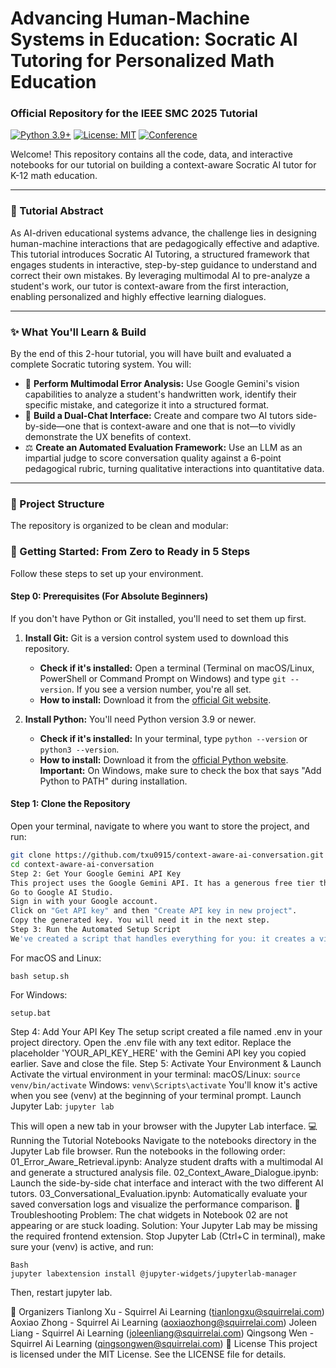 # Advancing Human-Machine Systems in Education: Socratic AI Tutoring for Personalized Math Education
### Official Repository for the IEEE SMC 2025 Tutorial

[![Python 3.9+](https://img.shields.io/badge/python-3.9+-blue.svg)](https://www.python.org/downloads/)
[![License: MIT](https://img.shields.io/badge/License-MIT-yellow.svg)](https://opensource.org/licenses/MIT)
[![Conference](https://img.shields.io/badge/IEEE%20SMC-2025-blueviolet)](https://ieeesmc2025.org/)

Welcome! This repository contains all the code, data, and interactive notebooks for our tutorial on building a context-aware Socratic AI tutor for K-12 math education.

---

### 📖 Tutorial Abstract

As AI-driven educational systems advance, the challenge lies in designing human-machine interactions that are pedagogically effective and adaptive. This tutorial introduces Socratic AI Tutoring, a structured framework that engages students in interactive, step-by-step guidance to understand and correct their own mistakes. By leveraging multimodal AI to pre-analyze a student's work, our tutor is context-aware from the first interaction, enabling personalized and highly effective learning dialogues.

---

### ✨ What You'll Learn & Build

By the end of this 2-hour tutorial, you will have built and evaluated a complete Socratic tutoring system. You will:

*   🧠 **Perform Multimodal Error Analysis:** Use Google Gemini's vision capabilities to analyze a student's handwritten work, identify their specific mistake, and categorize it into a structured format.
*   💬 **Build a Dual-Chat Interface:** Create and compare two AI tutors side-by-side—one that is context-aware and one that is not—to vividly demonstrate the UX benefits of context.
*   ⚖️ **Create an Automated Evaluation Framework:** Use an LLM as an impartial judge to score conversation quality against a 6-point pedagogical rubric, turning qualitative interactions into quantitative data.

---

### 📂 Project Structure

The repository is organized to be clean and modular:

### 🚀 Getting Started: From Zero to Ready in 5 Steps

Follow these steps to set up your environment.

#### Step 0: Prerequisites (For Absolute Beginners)

If you don't have Python or Git installed, you'll need to set them up first.

1.  **Install Git:** Git is a version control system used to download this repository.
    *   **Check if it's installed:** Open a terminal (Terminal on macOS/Linux, PowerShell or Command Prompt on Windows) and type `git --version`. If you see a version number, you're all set.
    *   **How to install:** Download it from the [official Git website](https://git-scm.com/downloads).

2.  **Install Python:** You'll need Python version 3.9 or newer.
    *   **Check if it's installed:** In your terminal, type `python --version` or `python3 --version`.
    *   **How to install:** Download it from the [official Python website](https://www.python.org/downloads/). **Important:** On Windows, make sure to check the box that says "Add Python to PATH" during installation.

#### Step 1: Clone the Repository

Open your terminal, navigate to where you want to store the project, and run:
```bash
git clone https://github.com/txu0915/context-aware-ai-conversation.git
cd context-aware-ai-conversation
Step 2: Get Your Google Gemini API Key
This project uses the Google Gemini API. It has a generous free tier that is perfect for this tutorial.
Go to Google AI Studio.
Sign in with your Google account.
Click on "Get API key" and then "Create API key in new project".
Copy the generated key. You will need it in the next step.
Step 3: Run the Automated Setup Script
We've created a script that handles everything for you: it creates a virtual environment, installs all required packages, and prepares your configuration file.
```

For macOS and Linux:
```
bash setup.sh
```
For Windows:
```
setup.bat
```

Step 4: Add Your API Key
The setup script created a file named .env in your project directory.
Open the .env file with any text editor.
Replace the placeholder 'YOUR_API_KEY_HERE' with the Gemini API key you copied earlier.
Save and close the file.
Step 5: Activate Your Environment & Launch
Activate the virtual environment in your terminal:
macOS/Linux: ```source venv/bin/activate```
Windows: ```venv\Scripts\activate```
You'll know it's active when you see (venv) at the beginning of your terminal prompt.
Launch Jupyter Lab:
```jupyter lab```

This will open a new tab in your browser with the Jupyter Lab interface.
💻 Running the Tutorial Notebooks
Navigate to the notebooks directory in the Jupyter Lab file browser. Run the notebooks in the following order:
01_Error_Aware_Retrieval.ipynb: Analyze student drafts with a multimodal AI and generate a structured analysis file.
02_Context_Aware_Dialogue.ipynb: Launch the side-by-side chat interface and interact with the two different AI tutors.
03_Conversational_Evaluation.ipynb: Automatically evaluate your saved conversation logs and visualize the performance comparison.
🔧 Troubleshooting
Problem: The chat widgets in Notebook 02 are not appearing or are stuck loading.
Solution: Your Jupyter Lab may be missing the required frontend extension. Stop Jupyter Lab (Ctrl+C in terminal), make sure your (venv) is active, and run:
```
Bash
jupyter labextension install @jupyter-widgets/jupyterlab-manager
```
Then, restart jupyter lab.

👥 Organizers
Tianlong Xu - Squirrel Ai Learning (tianlongxu@squirrelai.com)
Aoxiao Zhong - Squirrel Ai Learning (aoxiaozhong@squirrelai.com)
Joleen Liang - Squirrel Ai Learning (joleenliang@squirrelai.com)
Qingsong Wen - Squirrel Ai Learning (qingsongwen@squirrelai.com)
📜 License
This project is licensed under the MIT License. See the LICENSE file for details.